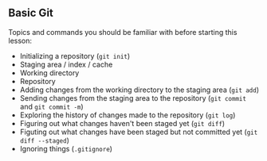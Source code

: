 ## Basic Git

Topics and commands you should be familiar with before starting this lesson:

- Initializing a repository (`git init`)
- Staging area / index / cache
- Working directory
- Repository
- Adding changes from the working directory to the staging area (`git add`)
- Sending changes from the staging area to the repository (`git commit` and `git commit -m`)
- Exploring the history of changes made to the repository (`git log`)
- Figuring out what changes haven't been staged yet (`git diff`)
- Figuting out what changes have been staged but not committed yet (`git diff --staged`)
- Ignoring things (`.gitignore`)
